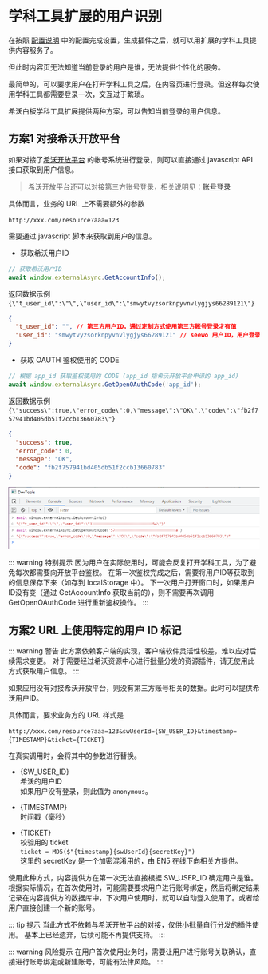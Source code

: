 # 学科工具扩展的用户识别

在按照 [配置说明](./02Configurations.md) 中的配置完成设置，生成插件之后，就可以用扩展的学科工具提供内容服务了。

但此时内容页无法知道当前登录的用户是谁，无法提供个性化的服务。

最简单的，可以要求用户在打开学科工具之后，在内容页进行登录。但这样每次使用学科工具都需要登录一次，交互过于繁琐。

希沃白板学科工具扩展提供两种方案，可以告知当前登录的用户信息。

## 方案1 对接希沃开放平台

如果对接了[希沃开放平台](http://open.seewo.com/#/service/1112/doc/1695) 的帐号系统进行登录，则可以直接通过 javascript API 接口获取到用户信息。

> 希沃开放平台还可以对接第三方账号登录，相关说明见：[账号登录](../../guide/01Account.md)

具体而言，业务的 URL 上不需要额外的参数

`http://xxx.com/resource?aaa=123`

需要通过 javascript 脚本来获取到用户的信息。

* 获取希沃用户ID

```js
// 获取希沃用户ID
await window.externalAsync.GetAccountInfo();
```

返回数据示例 `{\"t_user_id\":\"\",\"user_id\":\"smwytvyzsorknpyvnvlygjys66289121\"}`

```json
{
  "t_user_id": "", // 第三方用户ID，通过定制方式使用第三方账号登录才有值
  "user_id": "smwytvyzsorknpyvnvlygjys66289121" // seewo 用户ID，用户登录之后有值
}
```

* 获取 OAUTH 鉴权使用的 CODE

```js
// 根据 app_id 获取鉴权使用的 CODE (app_id 指希沃开放平台申请的 app_id)
await window.externalAsync.GetOpenOAuthCode('app_id');
```

返回数据示例 `{\"success\":true,\"error_code\":0,\"message\":\"OK\",\"code\":\"fb2f757941bd405db51f2ccb13660783\"}`

```json
{
  "success": true,
  "error_code": 0,
  "message": "OK",
  "code": "fb2f757941bd405db51f2ccb13660783"
}
```

![dev tools](./img/2021-10-19-12-09-07.png)

::: warning 特别提示
因为用户在实际使用时，可能会反复打开学科工具，为了避免每次都需要向开放平台鉴权。
在第一次鉴权完成之后，需要将用户ID等获取到的信息保存下来（如存到 localStorage 中）。
下一次用户打开窗口时，如果用户ID没有变（通过 GetAccountInfo 获取当前的），则不需要再次调用 GetOpenOAuthCode 进行重新鉴权操作。
:::

## 方案2 URL 上使用特定的用户 ID 标记

::: warning 警告
此方案依赖客户端的实现，客户端软件灵活性较差，难以应对后续需求变更。
对于需要经过希沃资源中心进行批量分发的资源插件，请无使用此方式获取用户信息。
:::

如果应用没有对接希沃开放平台，则没有第三方账号相关的数据。此时可以提供希沃用户ID。

具体而言，要求业务方的 URL 样式是

`http://xxx.com/resource?aaa=123&swUserId={SW_USER_ID}&timestamp={TIMESTAMP}&tickct={TICKET}`

在真实调用时，会将其中的参数进行替换。

* {SW_USER_ID}  
希沃的用户ID  
如果用户没有登录，则此值为 `anonymous`。

* {TIMESTAMP}  
时间戳（毫秒）  

* {TICKET}  
校验用的 ticket  
`ticket = MD5($"{timestamp}{swUserId}{secretKey}")`  
这里的 secretKey 是一个加密混淆用的，由 EN5 在线下向相关方提供。

使用此种方式，内容提供方在第一次无法直接根据 SW_USER_ID 确定用户是谁。
根据实际情况，在首次使用时，可能需要要求用户进行账号绑定，然后将绑定结果记录在内容提供方的数据库中，下次用户使用时，就可以自动登入使用了。或者给用户直接创建一个新的账号。

::: tip 提示
当此方式不依赖与希沃开放平台的对接，仅供小批量自行分发的插件使用。
基本上已经遗弃，后续可能不再提供支持。
:::

::: warning 风险提示
在用户首次使用业务时，需要让用户进行账号关联确认，直接进行账号绑定或新建账号，可能有法律风险。
:::
